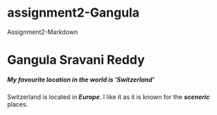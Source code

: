 # assignment2-Gangula
Assignment2-Markdown
# Gangula Sravani Reddy
##### My favourite location in the world is 'Switzerland'

Switzerland is located in ***Europe***. I like it as it is known for the ***sceneric*** places.